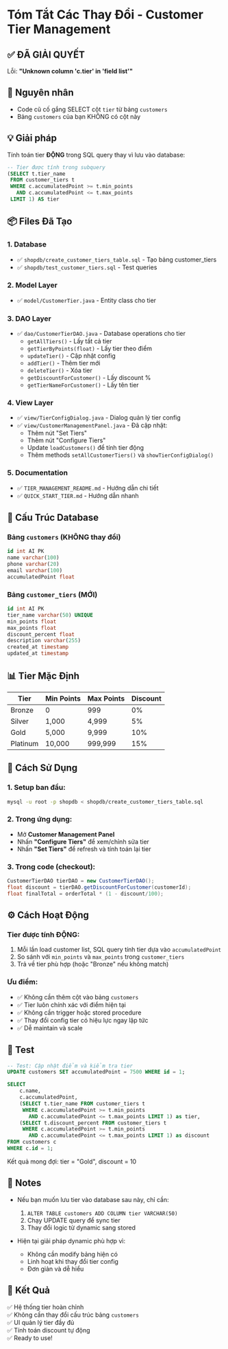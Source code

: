 # Tóm Tắt Các Thay Đổi - Customer Tier Management

## ✅ ĐÃ GIẢI QUYẾT
Lỗi: **"Unknown column 'c.tier' in 'field list'"**

## 🔧 Nguyên nhân
- Code cũ cố gắng SELECT cột `tier` từ bảng `customers`
- Bảng `customers` của bạn KHÔNG có cột này

## 💡 Giải pháp
Tính toán tier **ĐỘNG** trong SQL query thay vì lưu vào database:

```sql
-- Tier được tính trong subquery
(SELECT t.tier_name 
 FROM customer_tiers t 
 WHERE c.accumulatedPoint >= t.min_points 
   AND c.accumulatedPoint <= t.max_points 
 LIMIT 1) AS tier
```

## 📦 Files Đã Tạo

### 1. Database
- ✅ `shopdb/create_customer_tiers_table.sql` - Tạo bảng customer_tiers
- ✅ `shopdb/test_customer_tiers.sql` - Test queries

### 2. Model Layer
- ✅ `model/CustomerTier.java` - Entity class cho tier

### 3. DAO Layer  
- ✅ `dao/CustomerTierDAO.java` - Database operations cho tier
  - `getAllTiers()` - Lấy tất cả tier
  - `getTierByPoints(float)` - Lấy tier theo điểm
  - `updateTier()` - Cập nhật config
  - `addTier()` - Thêm tier mới
  - `deleteTier()` - Xóa tier
  - `getDiscountForCustomer()` - Lấy discount %
  - `getTierNameForCustomer()` - Lấy tên tier

### 4. View Layer
- ✅ `view/TierConfigDialog.java` - Dialog quản lý tier config
- ✅ `view/CustomerManagementPanel.java` - Đã cập nhật:
  - Thêm nút "Set Tiers"
  - Thêm nút "Configure Tiers"  
  - Update `loadCustomers()` để tính tier động
  - Thêm methods `setAllCustomerTiers()` và `showTierConfigDialog()`

### 5. Documentation
- ✅ `TIER_MANAGEMENT_README.md` - Hướng dẫn chi tiết
- ✅ `QUICK_START_TIER.md` - Hướng dẫn nhanh

## 🎯 Cấu Trúc Database

### Bảng `customers` (KHÔNG thay đổi)
```sql
id int AI PK 
name varchar(100) 
phone varchar(20) 
email varchar(100) 
accumulatedPoint float
```

### Bảng `customer_tiers` (MỚI)
```sql
id int AI PK
tier_name varchar(50) UNIQUE
min_points float
max_points float  
discount_percent float
description varchar(255)
created_at timestamp
updated_at timestamp
```

## 📊 Tier Mặc Định

| Tier     | Min Points | Max Points | Discount |
|----------|------------|------------|----------|
| Bronze   | 0          | 999        | 0%       |
| Silver   | 1,000      | 4,999      | 5%       |
| Gold     | 5,000      | 9,999      | 10%      |
| Platinum | 10,000     | 999,999    | 15%      |

## 🚀 Cách Sử Dụng

### 1. Setup ban đầu:
```bash
mysql -u root -p shopdb < shopdb/create_customer_tiers_table.sql
```

### 2. Trong ứng dụng:
- Mở **Customer Management Panel**
- Nhấn **"Configure Tiers"** để xem/chỉnh sửa tier
- Nhấn **"Set Tiers"** để refresh và tính toán lại tier

### 3. Trong code (checkout):
```java
CustomerTierDAO tierDAO = new CustomerTierDAO();
float discount = tierDAO.getDiscountForCustomer(customerId);
float finalTotal = orderTotal * (1 - discount/100);
```

## ⚙️ Cách Hoạt Động

### Tier được tính ĐỘNG:
1. Mỗi lần load customer list, SQL query tính tier dựa vào `accumulatedPoint`
2. So sánh với `min_points` và `max_points` trong `customer_tiers`
3. Trả về tier phù hợp (hoặc "Bronze" nếu không match)

### Ưu điểm:
- ✅ Không cần thêm cột vào bảng `customers`
- ✅ Tier luôn chính xác với điểm hiện tại  
- ✅ Không cần trigger hoặc stored procedure
- ✅ Thay đổi config tier có hiệu lực ngay lập tức
- ✅ Dễ maintain và scale

## 🧪 Test

```sql
-- Test: Cập nhật điểm và kiểm tra tier
UPDATE customers SET accumulatedPoint = 7500 WHERE id = 1;

SELECT 
    c.name, 
    c.accumulatedPoint,
    (SELECT t.tier_name FROM customer_tiers t 
     WHERE c.accumulatedPoint >= t.min_points 
       AND c.accumulatedPoint <= t.max_points LIMIT 1) as tier,
    (SELECT t.discount_percent FROM customer_tiers t 
     WHERE c.accumulatedPoint >= t.min_points 
       AND c.accumulatedPoint <= t.max_points LIMIT 1) as discount
FROM customers c
WHERE c.id = 1;
```

Kết quả mong đợi: tier = "Gold", discount = 10

## 📝 Notes

- Nếu bạn muốn lưu tier vào database sau này, chỉ cần:
  1. `ALTER TABLE customers ADD COLUMN tier VARCHAR(50)`
  2. Chạy UPDATE query để sync tier
  3. Thay đổi logic từ dynamic sang stored

- Hiện tại giải pháp dynamic phù hợp vì:
  - Không cần modify bảng hiện có
  - Linh hoạt khi thay đổi tier config
  - Đơn giản và dễ hiểu

## 🎉 Kết Quả

✅ Hệ thống tier hoàn chỉnh  
✅ Không cần thay đổi cấu trúc bảng `customers`  
✅ UI quản lý tier đầy đủ  
✅ Tính toán discount tự động  
✅ Ready to use!
